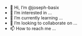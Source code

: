 - 👋 Hi, I’m @joseph-basix
- 👀 I’m interested in ...
- 🌱 I’m currently learning ...
- 💞️ I’m looking to collaborate on ...
- 📫 How to reach me ...

<!---
joseph-basix/joseph-basix is a ✨ special ✨ repository because its `README.md` (this file) appears on your GitHub profile.
You can click the Preview link to take a look at your changes.
--->
